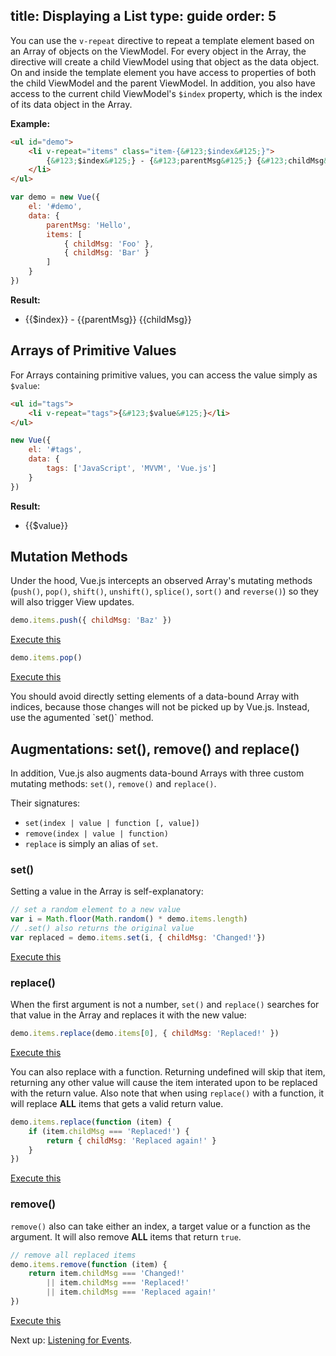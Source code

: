 title: Displaying a List
type: guide
order: 5
---

You can use the `v-repeat` directive to repeat a template element based on an Array of objects on the ViewModel. For every object in the Array, the directive will create a child ViewModel using that object as the data object. On and inside the template element you have access to properties of both the child ViewModel and the parent ViewModel. In addition, you also have access to the current child ViewModel's `$index` property, which is the index of its data object in the Array.

**Example:**

``` html
<ul id="demo">
    <li v-repeat="items" class="item-{&#123;$index&#125;}">
        {&#123;$index&#125;} - {&#123;parentMsg&#125;} {&#123;childMsg&#125;}
    </li>
</ul>
```

``` js
var demo = new Vue({
    el: '#demo',
    data: {
        parentMsg: 'Hello',
        items: [
            { childMsg: 'Foo' },
            { childMsg: 'Bar' }
        ]
    }
})
```

**Result:**

<ul id="demo"><li v-repeat="items" class="item-{&#123;$index&#125;}">{&#123;$index&#125;} - {&#123;parentMsg&#125;} {&#123;childMsg&#125;}</li></ul>
<script>
var demo = new Vue({
    el: '#demo',
    data: {
        parentMsg: 'Hello',
        items: [
            { childMsg: 'Foo' },
            { childMsg: 'Bar' }
        ]
    }
})
</script>

## Arrays of Primitive Values

For Arrays containing primitive values, you can access the value simply as `$value`:

``` html
<ul id="tags">
    <li v-repeat="tags">{&#123;$value&#125;}</li>
</ul>
```

``` js
new Vue({
    el: '#tags',
    data: {
        tags: ['JavaScript', 'MVVM', 'Vue.js']
    }
})
```

**Result:**
<ul id="tags" class="demo"><li v-repeat="tags">{&#123;$value&#125;}</li></ul>
<script>
new Vue({
    el: '#tags',
    data: {
        tags: ['JavaScript', 'MVVM', 'Vue.js']
    }
})
</script>


## Mutation Methods

Under the hood, Vue.js intercepts an observed Array's mutating methods (`push()`, `pop()`, `shift()`, `unshift()`, `splice()`, `sort()` and `reverse()`) so they will also trigger View updates.

``` js
demo.items.push({ childMsg: 'Baz' })
```
<p><a href="#demo" onclick="demoPush()">Execute this</a></p>

``` js
demo.items.pop()
```
<p><a href="#demo" onclick="demo.items.pop()">Execute this</a></p>

<p class="tip">You should avoid directly setting elements of a data-bound Array with indices, because those changes will not be picked up by Vue.js. Instead, use the agumented `set()` method.</p>

## Augmentations: set(), remove() and replace()

In addition, Vue.js also augments data-bound Arrays with three custom mutating methods: `set()`, `remove()` and `replace()`.

Their signatures:

- `set(index | value | function [, value])`
- `remove(index | value | function)`
- `replace` is simply an alias of `set`.

### set()

Setting a value in the Array is self-explanatory:

``` js
// set a random element to a new value
var i = Math.floor(Math.random() * demo.items.length)
// .set() also returns the original value
var replaced = demo.items.set(i, { childMsg: 'Changed!'})
```
<p><a href="#demo" onclick="demoSet()">Execute this</a></p>

### replace()

When the first argument is not a number, `set()` and `replace()` searches for that value in the Array and replaces it with the new value:

``` js
demo.items.replace(demo.items[0], { childMsg: 'Replaced!' })
```
<p><a href="#demo" onclick="demoReplace()">Execute this</a></p>

You can also replace with a function. Returning undefined will skip that item, returning any other value will cause the item interated upon to be replaced with the return value. Also note that when using `replace()` with a function, it will replace **ALL** items that gets a valid return value.

``` js
demo.items.replace(function (item) {
    if (item.childMsg === 'Replaced!') {
        return { childMsg: 'Replaced again!' }
    }
})
```
<p><a href="#demo" onclick="demoReplace2()">Execute this</a></p>

### remove()

`remove()` also can take either an index, a target value or a function as the argument. It will also remove **ALL** items that return `true`.

``` js
// remove all replaced items
demo.items.remove(function (item) {
    return item.childMsg === 'Changed!'
        || item.childMsg === 'Replaced!'
        || item.childMsg === 'Replaced again!'
})
```
<p><a href="#demo" onclick="demoRemove()">Execute this</a></p>

Next up: [Listening for Events](/guide/events.html).

<script>
function demoPush () {
    demo.items.push({ childMsg: 'Baz' })
}

function demoRemove () {
    demo.items.remove(function (item) {
        return item.childMsg === 'Changed!'
            || item.childMsg === 'Replaced!'
            || item.childMsg === 'Replaced again!'
    })
}

function demoSet () {
    var i = Math.floor(Math.random() * demo.items.length)
    demo.items.set(i, { childMsg: 'Changed!'})
}

function demoReplace () {
    demo.items.replace(demo.items[0], { childMsg: 'Replaced!' })
}

function demoReplace2 () {
    demo.items.replace(function (item) {
        if (item.childMsg === 'Replaced!') {
            return { childMsg: 'Replaced again!'}
        }
    })
}
</script>
